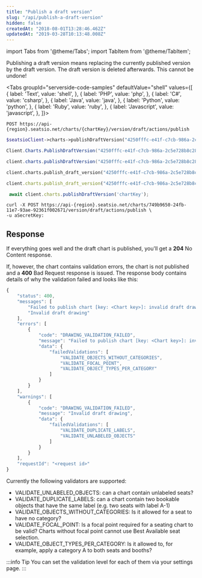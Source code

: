 ```yaml
---
title: "Publish a draft version"
slug: "/api/publish-a-draft-version"
hidden: false
createdAt: "2018-08-01T13:28:46.462Z"
updatedAt: "2019-03-28T10:13:48.008Z"
---
```


import Tabs from '@theme/Tabs';
import TabItem from '@theme/TabItem';

Publishing a draft version means replacing the currently published version by the draft version. The draft version is deleted afterwards. This cannot be undone!



<Tabs 
  groupId="serverside-code-samples"
  defaultValue="shell"
  values={[
{ label: 'Text', value: 'shell', },
{ label: 'PHP', value: 'php', },
{ label: 'C#', value: 'csharp', },
{ label: 'Java', value: 'java', },
{ label: 'Python', value: 'python', },
{ label: 'Ruby', value: 'ruby', },
{ label: 'Javascript', value: 'javascript', },
]}>
<TabItem value='shell'>

```shell
POST https://api-{region}.seatsio.net/charts/{chartKey}/version/draft/actions/publish
```

</TabItem>
<TabItem value='php'>

```php
$seatsioClient->charts->publishDraftVersion("4250fffc-e41f-c7cb-986a-2c5e728b8c28");
```

</TabItem>
<TabItem value='csharp'>

```csharp
Client.Charts.PublishDraftVersion("4250fffc-e41f-c7cb-986a-2c5e728b8c28");
```

</TabItem>
<TabItem value='java'>

```java
client.charts.publishDraftVersion("4250fffc-e41f-c7cb-986a-2c5e728b8c28");
```

</TabItem>
<TabItem value='python'>

```python
client.charts.publish_draft_version("4250fffc-e41f-c7cb-986a-2c5e728b8c28")
```

</TabItem>
<TabItem value='ruby'>

```ruby
client.charts.publish_draft_version("4250fffc-e41f-c7cb-986a-2c5e728b8c28")
```

</TabItem>
<TabItem value='javascript'>

```javascript
 await client.charts.publishDraftVersion('chartKey');
```

</TabItem>
</Tabs>





```shell
curl -X POST https://api-{region}.seatsio.net/charts/749b9650-24fb-11e7-93ae-92361f002671/version/draft/actions/publish \
-u aSecretKey:
```



## Response

If everything goes well and the draft chart is published, you'll get a **204** No Content response. 

If, however, the chart contains validation errors, the chart is not published and a **400** Bad Request response is issued. The response body contains details of why the validation failed and looks like this: 



```javascript
{
    "status": 400,
    "messages": [
        "Failed to publish chart [key: <Chart key>]: invalid draft drawing",
        "Invalid draft drawing"
    ],
    "errors": [
        {
            "code": "DRAWING_VALIDATION_FAILED",
            "message": "Failed to publish chart [key: <Chart key>]: invalid draft drawing",
            "data": {
                "failedValidations": [
                    "VALIDATE_OBJECTS_WITHOUT_CATEGORIES",
                    "VALIDATE_FOCAL_POINT",
                    "VALIDATE_OBJECT_TYPES_PER_CATEGORY"
                ]
            }
        }
    ],
    "warnings": [
        {
            "code": "DRAWING_VALIDATION_FAILED",
            "message": "Invalid draft drawing",
            "data": {
                "failedValidations": [
                    "VALIDATE_DUPLICATE_LABELS",
                    "VALIDATE_UNLABELED_OBJECTS"
                ]
            }
        }
    ],
    "requestId": "<request id>"
}
```

Currently the following validators are supported: 

* VALIDATE_UNLABELED_OBJECTS: can a chart contain unlabeled seats? 
* VALIDATE_DUPLICATE_LABELS: can a chart contain two bookable objects that have the same label (e.g. two seats with label A-1)
* VALIDATE_OBJECTS_WITHOUT_CATEGORIES: Is it allowed for a seat to have no category?
* VALIDATE_FOCAL_POINT: Is a focal point required for a seating chart to be valid? Charts without focal point cannot use Best Available seat selection.
* VALIDATE_OBJECT_TYPES_PER_CATEGORY: Is it allowed to, for example, apply a category A to both seats and booths?


:::info Tip
You can set the validation level for each of them via your settings page.
:::

